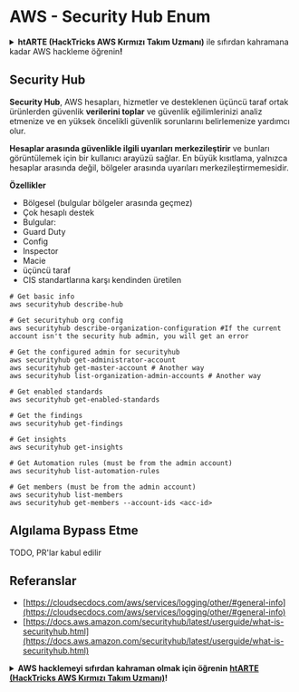 # AWS - Security Hub Enum

<details>

<summary><strong>htARTE (HackTricks AWS Kırmızı Takım Uzmanı)</strong> ile sıfırdan kahramana kadar AWS hackleme öğrenin<strong>!</strong></summary>

HackTricks'i desteklemenin diğer yolları:

* **Şirketinizi HackTricks'te reklamını görmek** veya **HackTricks'i PDF olarak indirmek** için [**ABONELİK PLANLARI**](https://github.com/sponsors/carlospolop)'na göz atın!
* [**Resmi PEASS & HackTricks ürünlerini**](https://peass.creator-spring.com) edinin
* [**The PEASS Ailesi'ni**](https://opensea.io/collection/the-peass-family) keşfedin, özel [**NFT'lerimiz**](https://opensea.io/collection/the-peass-family) koleksiyonumuz
* 💬 [**Discord grubuna**](https://discord.gg/hRep4RUj7f) veya [**telegram grubuna**](https://t.me/peass) **katılın** veya **Twitter** 🐦 [**@hacktricks_live**](https://twitter.com/hacktricks_live)'ı **takip edin**.
* **Hacking hilelerinizi** [**HackTricks**](https://github.com/carlospolop/hacktricks) ve [**HackTricks Cloud**](https://github.com/carlospolop/hacktricks-cloud) github reposuna **PR göndererek** paylaşın.

</details>

## Security Hub

**Security Hub**, AWS hesapları, hizmetler ve desteklenen üçüncü taraf ortak ürünlerden güvenlik **verilerini toplar** ve güvenlik eğilimlerinizi analiz etmenize ve en yüksek öncelikli güvenlik sorunlarını belirlemenize yardımcı olur.

**Hesaplar arasında güvenlikle ilgili uyarıları merkezileştirir** ve bunları görüntülemek için bir kullanıcı arayüzü sağlar. En büyük kısıtlama, yalnızca hesaplar arasında değil, bölgeler arasında uyarıları merkezileştirmemesidir.

**Özellikler**

* Bölgesel (bulgular bölgeler arasında geçmez)
* Çok hesaplı destek
* Bulgular:
* Guard Duty
* Config
* Inspector
* Macie
* üçüncü taraf
* CIS standartlarına karşı kendinden üretilen
```
# Get basic info
aws securityhub describe-hub

# Get securityhub org config
aws securityhub describe-organization-configuration #If the current account isn't the security hub admin, you will get an error

# Get the configured admin for securityhub
aws securityhub get-administrator-account
aws securityhub get-master-account # Another way
aws securityhub list-organization-admin-accounts # Another way

# Get enabled standards
aws securityhub get-enabled-standards

# Get the findings
aws securityhub get-findings

# Get insights
aws securityhub get-insights

# Get Automation rules (must be from the admin account)
aws securityhub list-automation-rules

# Get members (must be from the admin account)
aws securityhub list-members
aws securityhub get-members --account-ids <acc-id>
```
## Algılama Bypass Etme

TODO, PR'lar kabul edilir

## Referanslar

* [https://cloudsecdocs.com/aws/services/logging/other/#general-info](https://cloudsecdocs.com/aws/services/logging/other/#general-info)
* [https://docs.aws.amazon.com/securityhub/latest/userguide/what-is-securityhub.html](https://docs.aws.amazon.com/securityhub/latest/userguide/what-is-securityhub.html)

<details>

<summary><strong>AWS hacklemeyi sıfırdan kahraman olmak için öğrenin</strong> <a href="https://training.hacktricks.xyz/courses/arte"><strong>htARTE (HackTricks AWS Kırmızı Takım Uzmanı)</strong></a><strong>!</strong></summary>

HackTricks'i desteklemenin diğer yolları:

* **Şirketinizi HackTricks'te reklamınızı görmek veya HackTricks'i PDF olarak indirmek isterseniz** [**ABONELİK PLANLARI**](https://github.com/sponsors/carlospolop)'na göz atın!
* [**Resmi PEASS & HackTricks ürünlerini**](https://peass.creator-spring.com) edinin
* [**The PEASS Ailesi'ni**](https://opensea.io/collection/the-peass-family) keşfedin, özel [**NFT'lerimiz**](https://opensea.io/collection/the-peass-family)
* 💬 [**Discord grubuna**](https://discord.gg/hRep4RUj7f) veya [**telegram grubuna**](https://t.me/peass) **katılın** veya **Twitter** 🐦 [**@hacktricks_live**](https://twitter.com/hacktricks_live)'ı **takip edin**.
* **Hacking hilelerinizi** [**HackTricks**](https://github.com/carlospolop/hacktricks) ve [**HackTricks Cloud**](https://github.com/carlospolop/hacktricks-cloud) github reposuna **PR göndererek** paylaşın.

</details>
